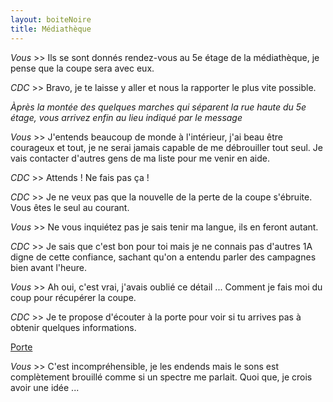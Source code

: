 ```yaml
---
layout: boiteNoire
title: Médiathèque
---
```


*Vous* \>> Ils se sont donnés rendez-vous au 5e étage de la médiathèque, je pense que la coupe sera avec eux.

*CDC* \>> Bravo, je te laisse y aller et nous la rapporter le plus vite possible.

*Àprès la montée des quelques marches qui séparent la rue haute du 5e étage, vous arrivez enfin au lieu indiqué par le message*

*Vous* \>> J'entends beaucoup de monde à l'intérieur, j'ai beau être courageux et tout, je ne serai jamais capable de me débrouiller tout seul. Je vais contacter d'autres gens de ma liste pour me venir en aide.

*CDC* \>> Attends ! Ne fais pas ça !

*CDC* \>> Je ne veux pas que la nouvelle de la perte de la coupe s'ébruite. Vous êtes le seul au courant.

*Vous* \>> Ne vous inquiétez pas je sais tenir ma langue, ils en feront autant.

*CDC* \>> Je sais que c'est bon pour toi mais je ne connais pas d'autres 1A digne de cette confiance, sachant qu'on a entendu parler des campagnes bien avant l'heure.

*Vous* \>> Ah oui, c'est vrai, j'avais oublié ce détail ... Comment je fais moi du coup pour récupérer la coupe.

*CDC* \>> Je te propose d'écouter à la porte pour voir si tu arrives pas à obtenir quelques informations.

[Porte](http://coupedescampagnes.github.io/CrackingTheBox/dossier/sons/porte.mp3)

*Vous* \>> C'est incompréhensible, je les endends mais le sons est complètement brouillé comme si un spectre me parlait. Quoi que, je crois avoir une idée ...